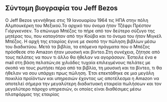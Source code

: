 ## Σύντομη βιογραφία του Jeff Bezos
Ο Jeff Bezos γεννήθηκε στις 19 Ιανουαρίου 1964 τις ΗΠΑ στην πόλη Αλμπουκέρκη του Μεξικού.Το αρχικό του όνομα ήταν Τζέφρι Πρέστον Γιόργκενσεν. Το επώνυμο Μπέζος το πήρε από τον δεύτερο σύζυγο της μητέρας του, που καταγόταν από την Κούβα και το όνομα του ήταν Μιγκέλ Μπέζος. Η αρχή της εταιρίας έγινε με σκοπό την  πώληση βιβλίων μέσω του διαδικτύου. Μετά τα βιβλία, τα επόμενα πράγματα που ο Μπέζος πρόσθεσε στο Amazon ήταν μουσική και βίντεο.Στη συνέχεια, ζήτησε από τους πελάτες να πουν τι άλλο θα ήθελαν να αγοράσουν. Έστειλε ένα e mail στη βάση πελατών,σε χιλιάδες  τυχαία επιλεγμένους πελάτες με σκοπό να τους ρωτήσει πέρα από τα βιβλία, τη μουσική και τα βίντεο, τι θα ήθελαν να σου υπάρχει πρως πώληση. Έτσι επεκτάθηκε σε μια μεγάλη ποικιλία προϊόντων και υπηρεσιών έχοντας ως αποτέλεσμα  η Amazon να αποτελεί σήμερα την μεγαλύτερη διαδικτυακή εταιρεία πωλήσεων και τον μεγαλύτερο πάροχο υπηρεσιών, οι οποίες είναι διαθέσιμες μέσω πλατφόρμας της εταιρίας 
